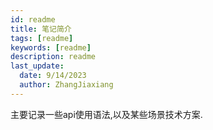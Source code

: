 ```yaml
---
id: readme
title: 笔记简介
tags: [readme]
keywords: [readme]
description: readme
last_update:
  date: 9/14/2023
  author: ZhangJiaxiang
---
```

主要记录一些api使用语法,以及某些场景技术方案.
